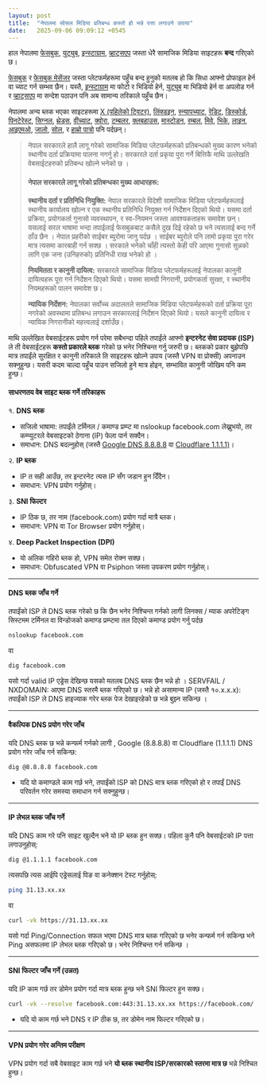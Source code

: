 ```yaml
---
layout: post
title:  "नेपालमा सोसल मिडिया प्रतिबन्ध कस्तो हो भन्ने पत्ता लगाउने उपाया"
date:   2025-09-06 09:09:12 +0545
---
```



हाल नेपालमा [फेसबुक](https://www.facebook.com), [युट्युब](https://www.youtube.com), [इन्स्टाग्राम](https://www.instagram.com), [व्हाट्सएप](https://www.whatsapp.com) जस्ता धेरै सामाजिक मिडिया साइटहरू **बन्द** गरिएको छ। 

[फेसबुक](https://www.facebook.com) र [फेसबुक मेसेंजर](https://www.messenger.com) जस्ता प्लेटफर्महरूमा पहुँच बन्द हुनुको मतलब हो कि सिधा आफ्नो प्रोफाइल हेर्न वा च्याट गर्न सम्भव छैन। यस्तै, [इन्स्टाग्राम](https://www.instagram.com) मा फोटो र भिडियो हेर्न, [युट्युब](https://www.youtube.com) मा भिडियो हेर्न वा अपलोड गर्न र [व्हाट्सएप](https://www.whatsapp.com) मा सन्देश पठाउन पनि अब सामान्य तरिकाले पहुँच छैन।  

नेपालमा अन्य ब्लक भएका साइटहरूमा [X (पहिलेको ट्विटर)](https://www.x.com), [लिंक्डइन](https://www.linkedin.com), [स्न्यापच्याट](https://www.snapchat.com), [रेडिट](https://www.reddit.com), [डिस्कोर्ड](https://discord.com), [पिनटेरेस्ट](https://www.pinterest.com), [सिग्नल](https://signal.org), [थ्रेड्स](https://www.instagram.com/threads/), [वीच्याट](https://www.wechat.com), [क्वोरा](https://www.quora.com), [टम्बलर](https://www.tumblr.com), [क्लबहाउस](https://www.joinclubhouse.com), [मास्टोडन](https://mastodon.social), [रम्बल](https://rumble.com), [मिवे](https://mewe.com), [भिके](https://vk.com), [लाइन](https://line.me), [आइएमओ](https://imo.im), [जालो](https://zalo.me), [सोल](https://www.soulapp.cn), र [हाम्रो पात्रो](https://www.hamropatro.com) पनि पर्दछन्।  

> नेपाल सरकारले हालै लागू गरेको सामाजिक मिडिया प्लेटफर्महरूको प्रतिबन्धको मुख्य कारण भनेको स्थानीय दर्ता प्रक्रियामा पालना नगर्नु हो। सरकारले दर्ता प्रकृया पुरा गर्ने बित्तिकै माथि उल्लेखति वेबसाईटहरुको प्रतिबन्ध खोल्ने भनेको छ । 
> 
> #### नेपाल सरकारले लागू गरेको प्रतिबन्धका मुख्य आधारहरू:
> 
> **स्थानीय दर्ता र प्रतिनिधि नियुक्ति:** नेपाल सरकारले विदेशी सामाजिक मिडिया प्लेटफर्महरूलाई स्थानीय कार्यालय खोल्न र एक स्थानीय प्रतिनिधि नियुक्त गर्न निर्देशन दिएको थियो। यसमा दर्ता प्रक्रिया, प्रयोगकर्ता गुनासो व्यवस्थापन, र स्व-नियमन जस्ता आवश्यकताहरू समावेश छन्। यसलाई सरल भाषामा भन्दा तपाईलाई फेसबुकबाट कसैले दुख दिई रहेको छ भने त्यसलाई बन्द गर्ने ठाँउ छैन । नेपाल प्रहरीको साईबर ब्युरोमा जानु पर्दछ । साईबर ब्युरोले पनि लामो प्रकृया पुरा गरेर मात्र त्यसमा कारबाही गर्न सक्छ । सरकाले भनेको चाँही त्यस्तो केही परि आएमा गुनासो सुन्नको लागि एक जना (उनिहरुको) प्रतिनिधी राख भनेको हो । 
> 
> **नियमितता र कानुनी दायित्व:** सरकारले सामाजिक मिडिया प्लेटफर्महरूलाई नेपालका कानुनी दायित्वहरू पूरा गर्न निर्देशन दिएको थियो। यसमा सामग्री निगरानी, प्रयोगकर्ता सुरक्षा, र स्थानीय नियमहरूको पालन समावेश छ।
> 
> **न्यायिक निर्देशन:** नेपालका सर्वोच्च अदालतले सामाजिक मिडिया प्लेटफर्महरूको दर्ता प्रक्रिया पूरा नगरेको अवस्थामा प्रतिबन्ध लगाउन सरकारलाई निर्देशन दिएको थियो। यसले कानुनी दायित्व र न्यायिक निगरानीको महत्त्वलाई दर्शाउँछ।


माथि उल्लेखित वेबसाईटहरू प्रयोग गर्न परेमा सबैभन्दा पहिले तपाईंले आफ्नो **इन्टरनेट सेवा प्रदायक (ISP)** ले ती वेबसाईटहरू **कस्तो प्रकारले ब्लक** गरेको छ भनेर निश्चिन्त गर्नु जरुरी छ।  ब्लकको प्रकार बुझेपछि मात्र तपाईंले सुरक्षित र कानुनी तरिकाले ति साइटहरू खोल्ने उपाय (जस्तै VPN वा प्रोक्सी) अपनाउन सक्नुहुन्छ। यसरी कदम चाल्दा पहुँच पाउन सजिलो हुने मात्र होइन, सम्भावित कानुनी जोखिम पनि कम हुन्छ।

#### साधरणतय वेब साइट ब्लक गर्ने तरिकाहरू

१. **DNS ब्लक**  
- सजिलो भाषामा: तपाईंले टर्मिनल / कमाण्ड प्रम्प्ट मा nslookup facebook.com लेख्नुभयो, तर कम्प्युटरले वेबसाइटको ठेगाना (IP) फेला पार्न सक्दैन।  
- समाधान: DNS बदल्नुहोस् (जस्तै [Google DNS 8.8.8.8](https://dns.google/) वा [Cloudflare 1.1.1.1)](https://one.one.one.one/)।

२. **IP ब्लक**  
- IP त सही आउँछ, तर इन्टरनेट त्यस IP सँग जडान हुन दिँदैन।  
- समाधान: VPN प्रयोग गर्नुहोस्।  

३. **SNI फिल्टर**  
- IP ठिक छ, तर नाम (facebook.com) प्रयोग गर्दा मात्रै ब्लक।  
- समाधान: VPN वा Tor Browser प्रयोग गर्नुहोस्।  

४. **Deep Packet Inspection (DPI)**  
- यो अलिक गहिरो ब्लक हो, VPN समेत रोक्न सक्छ।  
- समाधान: Obfuscated VPN वा Psiphon जस्ता उपकरण प्रयोग गर्नुहोस्। 

------------------------------------------------------------------------


#### DNS ब्लक जाँच गर्ने

तपाईंको ISP ले DNS ब्लक गरेको छ कि छैन भनेर निश्चिन्त गर्नको लागी लिनक्स / म्याक अपरेटिङ्ग सिस्टमम टर्मिनल वा विन्डोजको कमाण्ड प्रम्प्टमा तल दिएको कमाण्ड प्रयोग गर्नु पर्दछ 

``` bash
nslookup facebook.com
```

वा

``` bash
dig facebook.com
```

यसो गर्दा valid IP एड्रेस देखिन्छ यसको मतलब DNS ब्लक छैन भन्ने हो । SERVFAIL / NXDOMAIN: आएमा DNS स्तरमै ब्लक गरिएको छ। भन्ने हो असामान्य IP (जस्तै १०.x.x.x): तपाईंको ISP ले DNS हाइज्याक गरेर ब्लक पेज देखाइरहेको छ भन्ने बुझ्न सकिन्छ ।

------------------------------------------------------------------------


#### वैकल्पिक DNS प्रयोग गरेर जाँच

यदि DNS ब्लक छ भन्ने कन्फर्म गर्नको लागी , Google (8.8.8.8) वा Cloudflare (1.1.1.1) DNS प्रयोग गरेर जाँच गर्न सकिन्छ:

``` bash
dig @8.8.8.8 facebook.com
```

-   यदि यो कमाण्डले काम गर्छ भने, तपाईंको ISP को DNS मात्र ब्लक गरिएको हो र तपाईं DNS परिवर्तन गरेर समस्या समाधान गर्न सक्नुहुन्छ।

------------------------------------------------------------------------


#### IP लेभल ब्लक जाँच गर्ने

यदि DNS काम गरे पनि साइट खुल्दैन भने यो IP ब्लक हुन सक्छ। पहिला कुनै पनि वेबसाईटको IP पत्ता लगाउनुहोस्:

``` bash
dig @1.1.1.1 facebook.com
```

त्यसपछि त्यस आईपि एड्रेसलाई पिङ वा कनेक्शन टेस्ट गर्नुहोस्:

``` bash
ping 31.13.xx.xx
```

वा

``` bash
curl -vk https://31.13.xx.xx
```

यसो गर्दा Ping/Connection सफल भएमा DNS मात्र ब्लक गरिएको छ भनेर कन्फर्म गर्न सकिन्छ भने Ping असफलमा IP लेभल ब्लक गरिएको छ। भनेर निश्चिन्त गर्न सकिन्छ । 

------------------------------------------------------------------------

#### SNI फिल्टर जाँच गर्ने (उन्नत)

यदि IP काम गर्छ तर डोमेन प्रयोग गर्दा मात्र ब्लक हुन्छ भने SNI फिल्टर हुन सक्छ।

``` bash
curl -vk --resolve facebook.com:443:31.13.xx.xx https://facebook.com/
```

-   यदि यो काम गर्छ भने DNS र IP ठीक छ, तर डोमेन नाम फिल्टर गरिएको छ।

------------------------------------------------------------------------

#### VPN प्रयोग गरेर अन्तिम परीक्षण

VPN प्रयोग गर्दा सबै वेबसाइट काम गर्छ भने **यो ब्लक स्थानीय ISP/सरकारको स्तरमा मात्र छ** भन्ने निश्चित हुन्छ।

